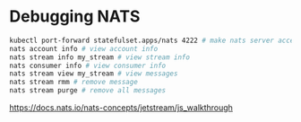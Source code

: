 # Debugging NATS

```bash
kubectl port-forward statefulset.apps/nats 4222 # make nats server accessible to nats cli
nats account info # view account info
nats stream info my_stream # view stream info
nats consumer info # view consumer info
nats stream view my_stream # view messages
nats stream rmm # remove message
nats stream purge # remove all messages
```
https://docs.nats.io/nats-concepts/jetstream/js_walkthrough

